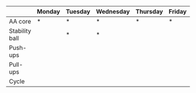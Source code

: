 | | Monday | Tuesday | Wednesday | Thursday | Friday | Saturday | Sunday |
| ---- | ---- | ---- | ---- | ---- | ---- | ---- | ---- | 
| AA core |  * | * | * |  * |  * | | |
| Stability ball |  |  * |  * | | | | |
| Push-ups |  | | | | | | |
| Pull-ups | | | | | | | |
| Cycle | | | | | | | |